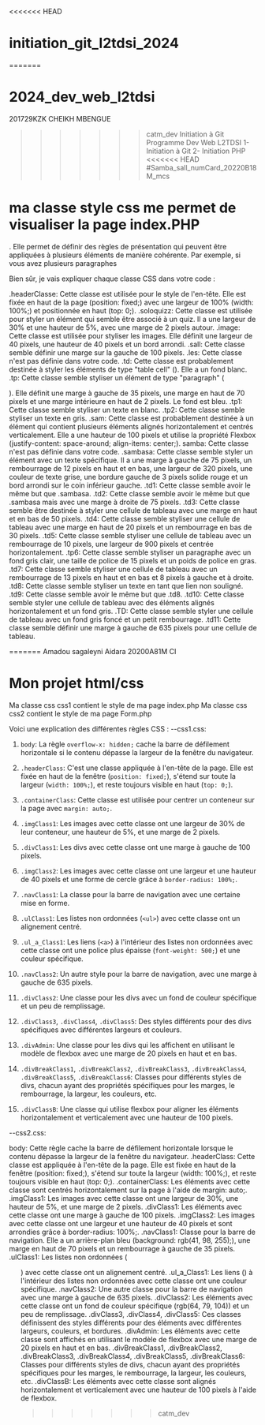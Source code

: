 <<<<<<< HEAD
# initiation_git_l2tdsi_2024
=======
# 2024_dev_web_l2tdsi

201729KZK CHEIKH MBENGUE

>>>>>>> catm_dev
Initiation à Git
Programme Dev Web L2TDSI 
1- Initiation à Git
2- Initiation PHP
<<<<<<< HEAD
#Samba_sall_numCard_20220B18M_mcs
# ma classe style css me permet de visualiser la page index.PHP
. Elle permet de définir des règles de présentation qui peuvent être appliquées à plusieurs éléments de manière cohérente. Par exemple, si vous avez plusieurs paragraphes 

Bien sûr, je vais expliquer chaque classe CSS dans votre code :

.headerClasse:
Cette classe est utilisée pour le style de l'en-tête. Elle est fixée en haut de la page (position: fixed;) avec une largeur de 100% (width: 100%;) et positionnée en haut (top: 0;).
.soloquizz:
Cette classe est utilisée pour styler un élément qui semble être associé à un quiz. Il a une largeur de 30% et une hauteur de 5%, avec une marge de 2 pixels autour.
.image:
Cette classe est utilisée pour styliser les images. Elle définit une largeur de 40 pixels, une hauteur de 40 pixels et un bord arrondi.
.sall:
Cette classe semble définir une marge sur la gauche de 100 pixels.
.les:
Cette classe n'est pas définie dans votre code.
.td:
Cette classe est probablement destinée à styler les éléments de type "table cell" (<td>). Elle a un fond blanc.
.tp:
Cette classe semble styliser un élément de type "paragraph" (<p>). Elle définit une marge à gauche de 35 pixels, une marge en haut de 70 pixels et une marge intérieure en haut de 2 pixels. Le fond est bleu.
.tp1:
Cette classe semble styliser un texte en blanc.
.tp2:
Cette classe semble styliser un texte en gris.
.sam:
Cette classe est probablement destinée à un élément qui contient plusieurs éléments alignés horizontalement et centrés verticalement. Elle a une hauteur de 100 pixels et utilise la propriété Flexbox (justify-content: space-around; align-items: center;).
samba:
Cette classe n'est pas définie dans votre code.
.sambasa:
Cette classe semble styler un élément avec un texte spécifique. Il a une marge à gauche de 75 pixels, un rembourrage de 12 pixels en haut et en bas, une largeur de 320 pixels, une couleur de texte grise, une bordure gauche de 3 pixels solide rouge et un bord arrondi sur le coin inférieur gauche.
.td1:
Cette classe semble avoir le même but que .sambasa.
.td2:
Cette classe semble avoir le même but que .sambasa mais avec une marge à droite de 75 pixels.
.td3:
Cette classe semble être destinée à styler une cellule de tableau avec une marge en haut et en bas de 50 pixels.
.td4:
Cette classe semble styliser une cellule de tableau avec une marge en haut de 20 pixels et un rembourrage en bas de 30 pixels.
.td5:
Cette classe semble styliser une cellule de tableau avec un rembourrage de 10 pixels, une largeur de 900 pixels et centrée horizontalement.
.tp6:
Cette classe semble styliser un paragraphe avec un fond gris clair, une taille de police de 15 pixels et un poids de police en gras.
.td7:
Cette classe semble styliser une cellule de tableau avec un rembourrage de 13 pixels en haut et en bas et 8 pixels à gauche et à droite.
.td8:
Cette classe semble styliser un texte en tant que lien non souligné.
.td9:
Cette classe semble avoir le même but que .td8.
.td10:
Cette classe semble styler une cellule de tableau avec des éléments alignés horizontalement et un fond gris.
.TD:
Cette classe semble styler une cellule de tableau avec un fond gris foncé et un petit rembourrage.
.td11:
Cette classe semble définir une marge à gauche de 635 pixels pour une cellule de tableau.

=======
Amadou sagaleyni Aidara 20200A81M CI

# Mon projet html/css
Ma classe css css1 contient le style de ma page index.php
Ma classe css css2 contient le style de ma page Form.php


 Voici une explication des différentes règles CSS :
--css1.css:
1. `body`: La règle `overflow-x: hidden;` cache la barre de défilement horizontale si le contenu dépasse la largeur de la fenêtre du navigateur.

2. `.headerClass`: C'est une classe appliquée à l'en-tête de la page. Elle est fixée en haut de la fenêtre (`position: fixed;`), s'étend sur toute la largeur (`width: 100%;`), et reste toujours visible en haut (`top: 0;`).

3. `.containerClass`: Cette classe est utilisée pour centrer un conteneur sur la page avec `margin: auto;`.

4. `.imgClass1`: Les images avec cette classe ont une largeur de 30% de leur conteneur, une hauteur de 5%, et une marge de 2 pixels.

5. `.divClass1`: Les divs avec cette classe ont une marge à gauche de 100 pixels.

6. `.imgClass2`: Les images avec cette classe ont une largeur et une hauteur de 40 pixels et une forme de cercle grâce à `border-radius: 100%;`.

7. `.navClass1`: La classe pour la barre de navigation avec une certaine mise en forme.

8. `.ulClass1`: Les listes non ordonnées (`<ul>`) avec cette classe ont un alignement centré.

9. `.ul_a_Class1`: Les liens (`<a>`) à l'intérieur des listes non ordonnées avec cette classe ont une police plus épaisse (`font-weight: 500;`) et une couleur spécifique.

10. `.navClass2`: Un autre style pour la barre de navigation, avec une marge à gauche de 635 pixels.

11. `.divClass2`: Une classe pour les divs avec un fond de couleur spécifique et un peu de remplissage.

12. `.divClass3`, `.divClass4`, `.divClass5`: Des styles différents pour des divs spécifiques avec différentes largeurs et couleurs.

13. `.divAdmin`: Une classe pour les divs qui les affichent en utilisant le modèle de flexbox avec une marge de 20 pixels en haut et en bas.

14. `.divBreakClass1`, `.divBreakClass2`, `.divBreakClass3`, `.divBreakClass4`, `.divBreakClass5`, `.divBreakClass6`: Classes pour différents styles de divs, chacun ayant des propriétés spécifiques pour les marges, le rembourrage, la largeur, les couleurs, etc.

15. `.divClassB`: Une classe qui utilise flexbox pour aligner les éléments horizontalement et verticalement avec une hauteur de 100 pixels.

--css2.css:

body: Cette règle cache la barre de défilement horizontale lorsque le contenu dépasse la largeur de la fenêtre du navigateur.
.headerClass: Cette classe est appliquée à l'en-tête de la page. Elle est fixée en haut de la fenêtre (position: fixed;), s'étend sur toute la largeur (width: 100%;), et reste toujours visible en haut (top: 0;).
.containerClass: Les éléments avec cette classe sont centrés horizontalement sur la page à l'aide de margin: auto;.
.imgClass1: Les images avec cette classe ont une largeur de 30%, une hauteur de 5%, et une marge de 2 pixels.
.divClass1: Les éléments avec cette classe ont une marge à gauche de 100 pixels.
.imgClass2: Les images avec cette classe ont une largeur et une hauteur de 40 pixels et sont arrondies grâce à border-radius: 100%;.
.navClass1: Classe pour la barre de navigation. Elle a un arrière-plan bleu (background: rgb(41, 98, 255);), une marge en haut de 70 pixels et un rembourrage à gauche de 35 pixels.
.ulClass1: Les listes non ordonnées (<ul>) avec cette classe ont un alignement centré.
.ul_a_Class1: Les liens (<a>) à l'intérieur des listes non ordonnées avec cette classe ont une couleur spécifique.
.navClass2: Une autre classe pour la barre de navigation avec une marge à gauche de 635 pixels.
.divClass2: Les éléments avec cette classe ont un fond de couleur spécifique (rgb(64, 79, 104)) et un peu de remplissage.
.divClass3, .divClass4, .divClass5: Ces classes définissent des styles différents pour des éléments avec différentes largeurs, couleurs, et bordures.
.divAdmin: Les éléments avec cette classe sont affichés en utilisant le modèle de flexbox avec une marge de 20 pixels en haut et en bas.
.divBreakClass1, .divBreakClass2, .divBreakClass3, .divBreakClass4, .divBreakClass5, .divBreakClass6: Classes pour différents styles de divs, chacun ayant des propriétés spécifiques pour les marges, le rembourrage, la largeur, les couleurs, etc.
.divClassB: Les éléments avec cette classe sont alignés horizontalement et verticalement avec une hauteur de 100 pixels à l'aide de flexbox.
>>>>>>> catm_dev
